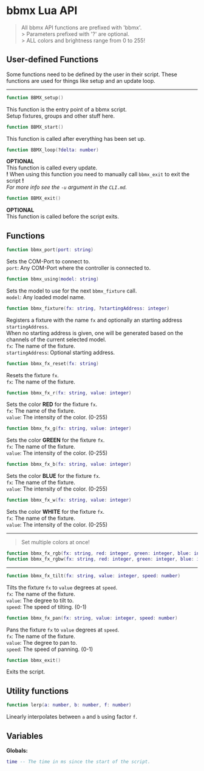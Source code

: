 # bbmx Lua API

> All bbmx API functions are prefixed with 'bbmx'.  
>\> Parameters prefixed with '?' are optional.  
>\> ALL colors and brightness range from 0 to 255!

## User-defined Functions

Some functions need to be defined by the user in their script. These functions are used for things like setup and an update loop.

___

```lua
function BBMX_setup()
```

This function is the entry point of a bbmx script.  
Setup fixtures, groups and other stuff here.  

```lua
function BBMX_start()
```

This function is called after everything has been set up.

```lua
function BBMX_loop(?delta: number)
```

**OPTIONAL**  
This function is called every update.  
**!** When using this function you need to manually call `bbmx_exit` to exit the script **!**  
*For more info see the `-u` argument in the `CLI.md`.*

```lua
function BBMX_exit()
```

**OPTIONAL**  
This function is called before the script exits.

## Functions

```lua
function bbmx_port(port: string)
```

Sets the COM-Port to connect to.  
`port`: Any COM-Port where the controller is connected to.

```lua
function bbmx_using(model: string)
```

Sets the model to use for the next `bbmx_fixture` call.  
`model`: Any loaded model name.

```lua
function bbmx_fixture(fx: string, ?startingAddress: integer)
```

Registers a fixture with the name `fx` and optionally an starting address `startingAddress`.  
When no starting address is given, one will be generated based on the channels of the current selected model.  
`fx`: The name of the fixture.  
`startingAddress`: Optional starting address.  

```lua
function bbmx_fx_reset(fx: string)
```

Resets the fixture `fx`.  
`fx`: The name of the fixture.  

```lua
function bbmx_fx_r(fx: string, value: integer)
```

Sets the color **RED** for the fixture `fx`.  
`fx`: The name of the fixture.  
`value`: The intensity of the color. (0-255)  

```lua
function bbmx_fx_g(fx: string, value: integer)
```

Sets the color **GREEN** for the fixture `fx`.  
`fx`: The name of the fixture.  
`value`: The intensity of the color. (0-255)  

```lua
function bbmx_fx_b(fx: string, value: integer)
```

Sets the color **BLUE** for the fixture `fx`.  
`fx`: The name of the fixture.  
`value`: The intensity of the color. (0-255)  

```lua
function bbmx_fx_w(fx: string, value: integer)
```

Sets the color **WHITE** for the fixture `fx`.  
`fx`: The name of the fixture.  
`value`: The intensity of the color. (0-255)  

___

> Set multiple colors at once!

```lua
function bbmx_fx_rgb(fx: string, red: integer, green: integer, blue: integer)
function bbmx_fx_rgbw(fx: string, red: integer, green: integer, blue: integer, white: integer)
```

___

```lua
function bbmx_fx_tilt(fx: string, value: integer, speed: number)
```

Tilts the fixture `fx` to `value` degrees at `speed`.  
`fx`: The name of the fixture.  
`value`: The degree to tilt to.  
`speed`: The speed of tilting. (0-1)  

```lua
function bbmx_fx_pan(fx: string, value: integer, speed: number)
```

Pans the fixture `fx` to `value` degrees at `speed`.  
`fx`: The name of the fixture.  
`value`: The degree to pan to.  
`speed`: The speed of panning. (0-1)  

```lua
function bbmx_exit()
```

Exits the script.

## Utility functions

```lua
function lerp(a: number, b: number, f: number)
```

Linearly interpolates between `a` and `b` using factor `f`.

## Variables

**Globals:**

```lua
time -- The time in ms since the start of the script.
```
